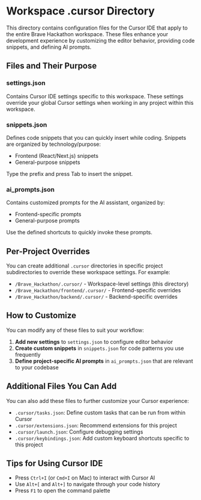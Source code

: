 # Workspace .cursor Directory

This directory contains configuration files for the Cursor IDE that apply to the entire Brave Hackathon workspace. These files enhance your development experience by customizing the editor behavior, providing code snippets, and defining AI prompts.

## Files and Their Purpose

### settings.json
Contains Cursor IDE settings specific to this workspace. These settings override your global Cursor settings when working in any project within this workspace.

### snippets.json
Defines code snippets that you can quickly insert while coding. Snippets are organized by technology/purpose:
- Frontend (React/Next.js) snippets
- General-purpose snippets

Type the prefix and press Tab to insert the snippet.

### ai_prompts.json
Contains customized prompts for the AI assistant, organized by:
- Frontend-specific prompts
- General-purpose prompts

Use the defined shortcuts to quickly invoke these prompts.

## Per-Project Overrides

You can create additional `.cursor` directories in specific project subdirectories to override these workspace settings. For example:

- `/Brave_Hackathon/.cursor/` - Workspace-level settings (this directory)
- `/Brave_Hackathon/frontend/.cursor/` - Frontend-specific overrides
- `/Brave_Hackathon/backend/.cursor/` - Backend-specific overrides

## How to Customize

You can modify any of these files to suit your workflow:

1. **Add new settings** to `settings.json` to configure editor behavior
2. **Create custom snippets** in `snippets.json` for code patterns you use frequently
3. **Define project-specific AI prompts** in `ai_prompts.json` that are relevant to your codebase

## Additional Files You Can Add

You can also add these files to further customize your Cursor experience:

- `.cursor/tasks.json`: Define custom tasks that can be run from within Cursor
- `.cursor/extensions.json`: Recommend extensions for this project
- `.cursor/launch.json`: Configure debugging settings
- `.cursor/keybindings.json`: Add custom keyboard shortcuts specific to this project

## Tips for Using Cursor IDE

- Press `Ctrl+I` (or `Cmd+I` on Mac) to interact with Cursor AI
- Use `Alt+[` and `Alt+]` to navigate through your code history
- Press `F1` to open the command palette 